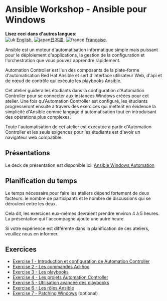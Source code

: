 # Ansible Workshop - Ansible pour Windows

**Lisez ceci dans d'autres langues**:
<br>![uk](../../images/uk.png) [English](README.md),  ![japan](../../images/japan.png)[日本語](README.ja.md), ![france](../../images/fr.png) [Française](README.fr.md).


Ansible est un moteur d'automatisation informatique simple mais puissant pour le déploiement d'applications, la gestion de la configuration et l'orchestration que vous pouvez apprendre rapidement.

Automation Controller est l'un des composants de la plate-forme d'automatisation Red Hat Ansible et sert d'interface utilisateur Web, d'api et de nœud de contrôle qui exécute les playbooks Ansible.

Cet atelier guidera les étudiants dans la configuration d'Automation Controller pour se connecter aux instances Windows créées pour cet atelier. Une fois qu'Automation Controller est configuré, les étudiants progresseront ensuite à travers des exercices qui mettent en évidence la simplicité d'Ansible comme langage d'automatisation tout en introduisant des opérations plus complexes.

Toute l'automatisation de cet atelier est exécutée à partir d'Automation Controller et les seuls exigences pour les étudiants est d'avoir un navigateur web compatible.

## Présentations

Le deck de présentation est disponible ici:
[Ansible Windows Automation](../../decks/ansible_windows.pdf)

## Planification du temps

Le temps nécessaire pour faire les ateliers dépend fortement de deux facteurs: le nombre de participants et le nombre de discussions qui se déroulent entre les deux.

Cela dit, les exercices eux-mêmes devraient prendre environ 4 à 5 heures. La présentation qui l'accompagne ajoute une autre heure.

Si votre expérience est différente dans la planification de ces ateliers, veuillez nous en informer.


## Exercices

- [Exercise 1 - Introduction et configuration de Automation Controller](1-tower/README.fr.md)
- [Exercise 2 - Les commandes Ad-hoc](2-adhoc/README.fr.md)
- [Exercise 3 - Les playbooks](3-playbook/README.fr.md)
- [Exercise 4 - Les projets Automation Controller](4-projects/README.fr.md)
- [Exercise 5 - Utilisation avancée des playbooks](5-adv-playbook/README.fr.md)
- [Exercise 6 - Les rôles Ansible](6-roles/README.fr.md)
- [Exercise 7 - Patching Windows](7-win-patch/README.fr.md) (optional)

